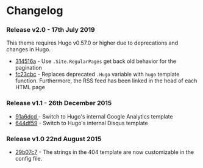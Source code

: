 # Changelog

### Release v2.0 - 17th July 2019

This theme requires Hugo v0.57.0 or higher due to deprecations and changes in Hugo.

- [314516a](https://github.com/digitalcraftsman/hugo-hikari-theme/commit/314516ade7b7571639b8bc8661c15088d9ed62c3) - Use `.Site.RegularPages` get back old behavior for the pagination
- [fc23cbc](https://github.com/digitalcraftsman/hugo-hikari-theme/commit/fc23cbc4d1b8aca712fc6489a88a3886c2b71d36) - Replaces deprecated `.Hugo` variable with `hugo` template function. Furthermore, the RSS feed has been linked in the head of each HTML page

### Release v1.1 - 26th December 2015

- [91a6dcd  ](https://github.com/digitalcraftsman/hugo-hikari-theme/commit/91a6dcdbdd84bcc83e89a3ec1f8579ee3687c3b1) - Switch to Hugo's internal Google Analytics template 
- [644df59](https://github.com/digitalcraftsman/hugo-hikari-theme/commit/644df59caba746f714be6a3e6e70af60b4784e11) - Switch to Hugo's internal Disqus template

### Release v1.0 22nd August 2015

- [29b07c7](https://github.com/digitalcraftsman/hugo-hikari-theme/commit/29b07c7f1328720c4d4ea999e2eb572d2ddf2b97) - The strings in the 404 template are now customizable in the config file.
